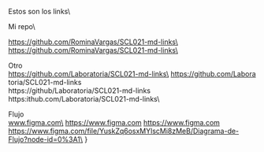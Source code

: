 Estos son los links\
 
Mi repo\
 
https://github.com/RominaVargas/SCL021-md-links\
https://github.com/RominaVargas/SCL021-md-links\

Otro\
https://github.com/Laboratoria/SCL021-md-links\
https://github.com/Labora toria/SCL021-md-links\
https://github/Laboratoria/SCL021-md-links\
https:ithub.com/Laboratoria/SCL021-md-links\
 
Flujo\
www.figma.com\
https://www.figma.com
https://www.figma.com
https://www.figma.com/file/YuskZq6osxMYlscMi8zMeB/Diagrama-de-Flujo?node-id=0%3A1\
}